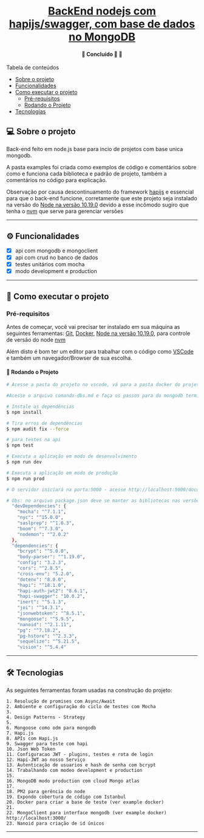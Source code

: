 <h1 align="center">
     <a href="#" alt="">BackEnd nodejs com hapijs/swagger, com base de dados no MongoDB</a>
</h1>

<h4 align="center">
	🚧   Concluído 🚀 🚧
</h4>

Tabela de conteúdos
<!--ts-->
   * [Sobre o projeto](#-sobre-o-projeto)
   * [Funcionalidades](#-funcionalidades)
   * [Como executar o projeto](#-como-executar-o-projeto)
     * [Pré-requisitos](#pré-requisitos)
     * [Rodando o Projeto](#user-content--rodando-o-projeto)
   * [Tecnologias](#-tecnologias)

<!--te-->


## 💻 Sobre o projeto

Back-end feito em node.js base para incio de projetos com base unica mongodb.

A pasta examples foi criada como exemplos de
código e comentários sobre como e funciona cada biblioteca e padrão de projeto, também a comentários no código para explicação.

Observação por causa descontinuamento do framework [hapijs](https://hapi.dev/) e essencial para que o back-end funcione, corretamente que este projeto seja instalado na versão do [Node na versão 10.19.0](https://nodejs.org/en/)
devido a esse incômodo sugiro que tenha o [nvm](https://itnext.io/nvm-the-easiest-way-to-switch-node-js-environments-on-your-machine-in-a-flash-17babb7d5f1b) que serve para gerenciar versões

---

## ⚙️ Funcionalidades

- [x] api com mongodb e mongoclient
- [x] api com crud no banco de dados
- [x] testes unitários com mocha 
- [x] modo development e production

---
## 🚀 Como executar o projeto

### Pré-requisitos
Antes de começar, você vai precisar ter instalado em sua máquina as seguintes ferramentas:
[Git](https://git-scm.com), [Docker](https://docs.docker.com/engine/install/ubuntu/), [Node na versão 10.19.0](https://nodejs.org/en/), para controle de versão do node [nvm](https://itnext.io/nvm-the-easiest-way-to-switch-node-js-environments-on-your-machine-in-a-flash-17babb7d5f1b)

Além disto é bom ter um editor para trabalhar com o código como [VSCode](https://code.visualstudio.com/) e também um navegador/Browser de sua escolha.

#### 🎲 Rodando o Projeto

```bash
# Acesse a pasta do projeto no vscode, vá para a pasta docker do projeto

#Acesse o arquivo comando-dbs.md e faça os passos para do mongodb terminal em seguida já com imagens docker do mongodb/mongoclient, abra seu navegador em http://localhost:3000/ faça login como está no arquivo comando-dbs

# Instale as dependências
$ npm install

# Tira erros de dependências
$ npm audit fix --force

# para testes na api
$ npm test

# Executa a aplicação em modo de desenvolvimento
$ npm run dev

# Executa a aplicação em modo de produção
$ npm run prod

# O servidor iniciará na porta:5000 - acesse http://localhost:5000/documentation

# Obs: no arquivo package.json deve se manter as bibliotecas nas versões seguintes :
  "devDependencies": {
    "mocha": "^7.1.1",
    "nyc": "^15.0.0",
    "saslprep": "^1.0.3",
    "boom": "^7.3.0",
    "nodemon": "^2.0.2"
  },
  "dependencies": {
    "bcrypt": "^5.0.0",
    "body-parser": "^1.19.0",
    "config": "3.2.3",
    "cors": "^2.8.5",
    "cross-env": "5.2.0",
    "dotenv": "8.0.0",
    "hapi": "^18.1.0",
    "hapi-auth-jwt2": "8.6.1",
    "hapi-swagger": "10.0.2",
    "inert": "^5.1.3",
    "joi": "^14.3.1",
    "jsonwebtoken": "^8.5.1",
    "mongoose": "^5.9.5",
    "nanoid": "^2.1.11",
    "pg": "^7.18.2",
    "pg-hstore": "^2.3.3",
    "sequelize": "^5.21.5",
    "vision": "^5.4.4"
```
---

## 🛠 Tecnologias

As seguintes ferramentas foram usadas na construção do projeto:

    1. Resolução de promises com Async/Await
    2. Ambiente e configuração do ciclo de testes com Mocha
    3. 
    4. Design Patterns - Strategy
    5. 
    6. Mongoose como odm para mongodb
    7. Hapi.js 
    8. APIs com Hapi.js
    9. Swagger para teste com hapi
    10. Json Web Token
    11. Configuracao JWT - plugins, testes e rota de login
    12. Hapi-JWT ao nosso Serviço 
    13. Autenticação de usuarios e hash de senha com bcrypt
    14. Trabalhando com modeo development e production
    15. 
    16. MongoDB modo production com cloud Mongo atlas
    17. 
    18. PM2 para gerência do node 
    19. Expondo cobertura de código com Istanbul
    20. Docker para criar a base de teste (ver example docker)
    21. 
    22. MongoClient para interface mongodb (ver example docker) http://localhost:3000/
    23. Nanoid para criação de id únicos
---